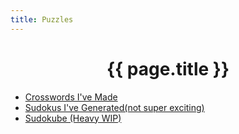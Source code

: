```yaml
---
title: Puzzles
---
```


<head>
		<meta charset="utf-8">
		<meta name="viewport" content="width=device-width, initial-scale = 1.0, maximum-scale=1.0, user-scalable=no" />
		<meta property="og:description" content="Personal perfolio website of Steven Sawtelle">
		<meta property="og:site_name" content="Steven Sawtelle" />
		<title>Steven Sawtelle - Puzzles</title>
		<link rel="stylesheet" type="text/css" href="../css/style.css">
		<link rel="stylesheet" type="text/css" href="../css/animate.css">
</head>

# <center>{{ page.title }}</center>

<ul>
    <li>
        <a href="/crosswords" class="nav">Crosswords I've Made</a>
    </li>
    <li>
        <a href="/sudokus" class="nav">Sudokus I've Generated(not super exciting)</a>
    </li>
    <li>
        <a href="/sudoku" class="nav">Sudokube (Heavy WIP)</a>
    </li>
</ul>
